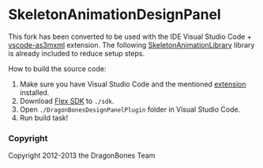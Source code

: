 SkeletonAnimationDesignPanel
======================
This fork has been converted to be used with the IDE Visual Studio Code + [vscode-as3mxml](https://github.com/BowlerHatLLC/vscode-as3mxml) extension. 
The following [SkeletonAnimationLibrary](https://github.com/DragonBones/DragonBonesAS) library is already included to reduce setup steps.

How to build the source code:
1. Make sure you have Visual Studio Code and the mentioned [extension](https://github.com/BowlerHatLLC/vscode-as3mxml) installed.
2. Download [Flex SDK](http://download.macromedia.com/pub/flex/sdk/builds/flex4.6/flex_sdk_4.6.0.23201B.zip) to `./sdk`.
3. Open `./DragonBonesDesignPanelPlugin` folder in Visual Studio Code.
4. Run build task!

### Copyright
Copyright 2012-2013 the DragonBones Team